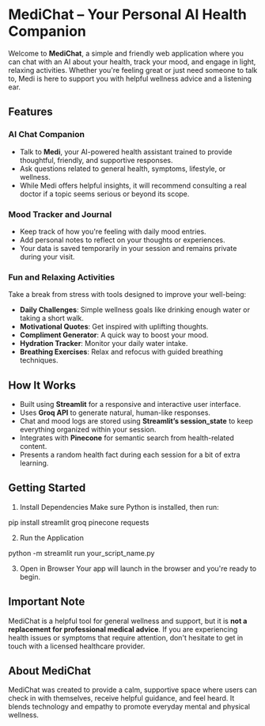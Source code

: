 # <Tag Team>

# MediChat – Your Personal AI Health Companion

Welcome to **MediChat**, a simple and friendly web application where you can chat with an AI about your health, track your mood, and engage in light, relaxing activities. Whether you're feeling great or just need someone to talk to, Medi is here to support you with helpful wellness advice and a listening ear.

## Features

### AI Chat Companion
- Talk to **Medi**, your AI-powered health assistant trained to provide thoughtful, friendly, and supportive responses.
- Ask questions related to general health, symptoms, lifestyle, or wellness.
- While Medi offers helpful insights, it will recommend consulting a real doctor if a topic seems serious or beyond its scope.

### Mood Tracker and Journal
- Keep track of how you're feeling with daily mood entries.
- Add personal notes to reflect on your thoughts or experiences.
- Your data is saved temporarily in your session and remains private during your visit.

### Fun and Relaxing Activities
Take a break from stress with tools designed to improve your well-being:
- **Daily Challenges**: Simple wellness goals like drinking enough water or taking a short walk.
- **Motivational Quotes**: Get inspired with uplifting thoughts.
- **Compliment Generator**: A quick way to boost your mood.
- **Hydration Tracker**: Monitor your daily water intake.
- **Breathing Exercises**: Relax and refocus with guided breathing techniques.

## How It Works

- Built using **Streamlit** for a responsive and interactive user interface.
- Uses **Groq API** to generate natural, human-like responses.
- Chat and mood logs are stored using **Streamlit’s session_state** to keep everything organized within your session.
- Integrates with **Pinecone** for semantic search from health-related content.
- Presents a random health fact during each session for a bit of extra learning.

## Getting Started

1. Install Dependencies
Make sure Python is installed, then run:

pip install streamlit groq pinecone requests


2. Run the Application

python -m streamlit run your_script_name.py


3. Open in Browser 
Your app will launch in the browser and you're ready to begin.


## Important Note

MediChat is a helpful tool for general wellness and support, but it is **not a replacement for professional medical advice**. If you are experiencing health issues or symptoms that require attention, don't hesitate to get in touch with a licensed healthcare provider.


## About MediChat

MediChat was created to provide a calm, supportive space where users can check in with themselves, receive helpful guidance, and feel heard. It blends technology and empathy to promote everyday mental and physical wellness.



